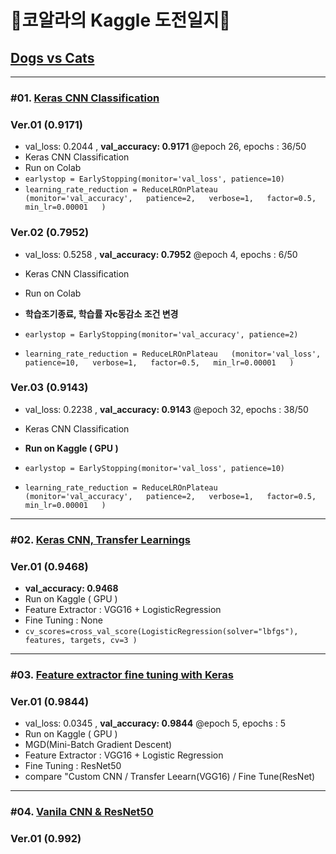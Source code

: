 # 🐨코알라의 Kaggle 도전일지🦜

## [Dogs vs Cats](https://www.kaggle.com/c/dogs-vs-cats)
---
### #01. [Keras CNN Classification](https://www.kaggle.com/uysimty/keras-cnn-dog-or-cat-classification)
### Ver.01 (0.9171)
- val_loss: 0.2044 , **val_accuracy: 0.9171** @epoch 26, epochs : 36/50 
- Keras CNN Classification
- Run on Colab
- `earlystop = EarlyStopping(monitor='val_loss', patience=10)`
- `learning_rate_reduction = ReduceLROnPlateau  
(monitor='val_accuracy',  
                                           patience=2,  
                                           verbose=1,  
                                           factor=0.5,  
                                           min_lr=0.00001  
                                           )` 
                                           
### Ver.02 (0.7952)
- val_loss: 0.5258 , **val_accuracy: 0.7952** @epoch 4, epochs : 6/50
- Keras CNN Classification
- Run on Colab

- **학습조기종료, 학습률 자c동감소 조건 변경**
- `earlystop = EarlyStopping(monitor='val_accuracy', patience=2)`
- `learning_rate_reduction = ReduceLROnPlateau  
(monitor='val_loss',  
                                           patience=10,  
                                           verbose=1,  
                                           factor=0.5,  
                                           min_lr=0.00001  
                                           )`
                                           
### Ver.03 (0.9143)
- val_loss: 0.2238 , **val_accuracy: 0.9143** @epoch 32, epochs : 38/50 
- Keras CNN Classification
- **Run on Kaggle ( GPU )**

- `earlystop = EarlyStopping(monitor='val_loss', patience=10)`
- `learning_rate_reduction = ReduceLROnPlateau  
(monitor='val_accuracy',  
                                           patience=2,  
                                           verbose=1,  
                                           factor=0.5,  
                                           min_lr=0.00001  
                                           )` 

---
### #02. [Keras CNN, Transfer Learnings](https://www.kaggle.com/serkanpeldek/keras-cnn-transfer-learnings-on-cats-dogs-dataset)
### Ver.01 (0.9468)
- **val_accuracy: 0.9468**
- Run on Kaggle ( GPU )
- Feature Extractor : VGG16 + LogisticRegression
- Fine Tuning : None
- `cv_scores=cross_val_score(LogisticRegression(solver="lbfgs"), features, targets, cv=3 )`

---
### #03. [Feature extractor fine tuning with Keras](https://www.kaggle.com/angqx95/feature-extractor-fine-tuning-with-keras)
### Ver.01 (0.9844)
- val_loss: 0.0345 , **val_accuracy: 0.9844** @epoch 5, epochs : 5
- Run on Kaggle ( GPU )
- MGD(Mini-Batch Gradient Descent)
- Feature Extractor : VGG16 + Logistic Regression
- Fine Tuning : ResNet50
- compare "Custom CNN / Transfer Leearn(VGG16) / Fine Tune(ResNet)

---
### #04. [Vanila CNN & ResNet50](https://www.kaggle.com/bhuvanchennoju/hey-siri-is-it-a-or-f1-0-992/output)
### Ver.01 (0.992)
